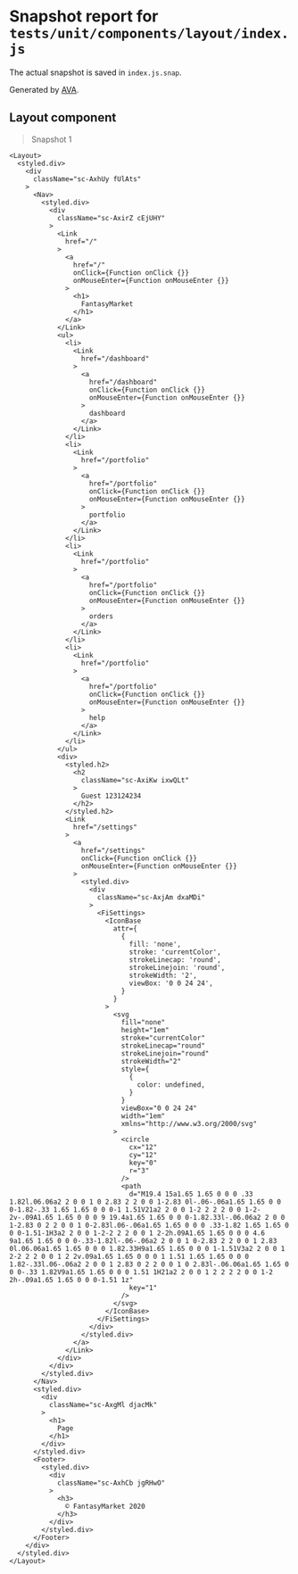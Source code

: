 # Snapshot report for `tests/unit/components/layout/index.js`

The actual snapshot is saved in `index.js.snap`.

Generated by [AVA](https://avajs.dev).

## Layout component

> Snapshot 1

    <Layout>
      <styled.div>
        <div
          className="sc-AxhUy fUlAts"
        >
          <Nav>
            <styled.div>
              <div
                className="sc-AxirZ cEjUHY"
              >
                <Link
                  href="/"
                >
                  <a
                    href="/"
                    onClick={Function onClick {}}
                    onMouseEnter={Function onMouseEnter {}}
                  >
                    <h1>
                      FantasyMarket
                    </h1>
                  </a>
                </Link>
                <ul>
                  <li>
                    <Link
                      href="/dashboard"
                    >
                      <a
                        href="/dashboard"
                        onClick={Function onClick {}}
                        onMouseEnter={Function onMouseEnter {}}
                      >
                        dashboard
                      </a>
                    </Link>
                  </li>
                  <li>
                    <Link
                      href="/portfolio"
                    >
                      <a
                        href="/portfolio"
                        onClick={Function onClick {}}
                        onMouseEnter={Function onMouseEnter {}}
                      >
                        portfolio
                      </a>
                    </Link>
                  </li>
                  <li>
                    <Link
                      href="/portfolio"
                    >
                      <a
                        href="/portfolio"
                        onClick={Function onClick {}}
                        onMouseEnter={Function onMouseEnter {}}
                      >
                        orders
                      </a>
                    </Link>
                  </li>
                  <li>
                    <Link
                      href="/portfolio"
                    >
                      <a
                        href="/portfolio"
                        onClick={Function onClick {}}
                        onMouseEnter={Function onMouseEnter {}}
                      >
                        help
                      </a>
                    </Link>
                  </li>
                </ul>
                <div>
                  <styled.h2>
                    <h2
                      className="sc-AxiKw ixwQLt"
                    >
                      Guest 123124234
                    </h2>
                  </styled.h2>
                  <Link
                    href="/settings"
                  >
                    <a
                      href="/settings"
                      onClick={Function onClick {}}
                      onMouseEnter={Function onMouseEnter {}}
                    >
                      <styled.div>
                        <div
                          className="sc-AxjAm dxaMDi"
                        >
                          <FiSettings>
                            <IconBase
                              attr={
                                {
                                  fill: 'none',
                                  stroke: 'currentColor',
                                  strokeLinecap: 'round',
                                  strokeLinejoin: 'round',
                                  strokeWidth: '2',
                                  viewBox: '0 0 24 24',
                                }
                              }
                            >
                              <svg
                                fill="none"
                                height="1em"
                                stroke="currentColor"
                                strokeLinecap="round"
                                strokeLinejoin="round"
                                strokeWidth="2"
                                style={
                                  {
                                    color: undefined,
                                  }
                                }
                                viewBox="0 0 24 24"
                                width="1em"
                                xmlns="http://www.w3.org/2000/svg"
                              >
                                <circle
                                  cx="12"
                                  cy="12"
                                  key="0"
                                  r="3"
                                />
                                <path
                                  d="M19.4 15a1.65 1.65 0 0 0 .33 1.82l.06.06a2 2 0 0 1 0 2.83 2 2 0 0 1-2.83 0l-.06-.06a1.65 1.65 0 0 0-1.82-.33 1.65 1.65 0 0 0-1 1.51V21a2 2 0 0 1-2 2 2 2 0 0 1-2-2v-.09A1.65 1.65 0 0 0 9 19.4a1.65 1.65 0 0 0-1.82.33l-.06.06a2 2 0 0 1-2.83 0 2 2 0 0 1 0-2.83l.06-.06a1.65 1.65 0 0 0 .33-1.82 1.65 1.65 0 0 0-1.51-1H3a2 2 0 0 1-2-2 2 2 0 0 1 2-2h.09A1.65 1.65 0 0 0 4.6 9a1.65 1.65 0 0 0-.33-1.82l-.06-.06a2 2 0 0 1 0-2.83 2 2 0 0 1 2.83 0l.06.06a1.65 1.65 0 0 0 1.82.33H9a1.65 1.65 0 0 0 1-1.51V3a2 2 0 0 1 2-2 2 2 0 0 1 2 2v.09a1.65 1.65 0 0 0 1 1.51 1.65 1.65 0 0 0 1.82-.33l.06-.06a2 2 0 0 1 2.83 0 2 2 0 0 1 0 2.83l-.06.06a1.65 1.65 0 0 0-.33 1.82V9a1.65 1.65 0 0 0 1.51 1H21a2 2 0 0 1 2 2 2 2 0 0 1-2 2h-.09a1.65 1.65 0 0 0-1.51 1z"
                                  key="1"
                                />
                              </svg>
                            </IconBase>
                          </FiSettings>
                        </div>
                      </styled.div>
                    </a>
                  </Link>
                </div>
              </div>
            </styled.div>
          </Nav>
          <styled.div>
            <div
              className="sc-AxgMl djacMk"
            >
              <h1>
                Page
              </h1>
            </div>
          </styled.div>
          <Footer>
            <styled.div>
              <div
                className="sc-AxhCb jgRHwO"
              >
                <h3>
                  © FantasyMarket 2020
                </h3>
              </div>
            </styled.div>
          </Footer>
        </div>
      </styled.div>
    </Layout>
